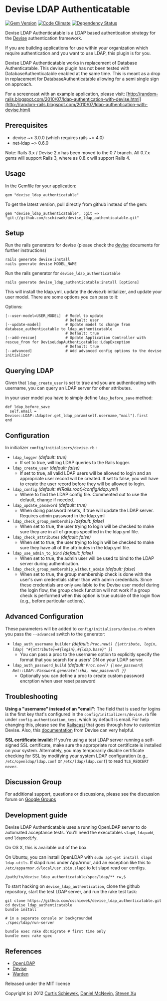 Devise LDAP Authenticatable
===========================
[![Gem Version](https://badge.fury.io/rb/devise_ldap_authenticatable.png)](http://badge.fury.io/rb/devise_ldap_authenticatable)
[![Code Climate](https://codeclimate.com/github/cschiewek/devise_ldap_authenticatable.png)](https://codeclimate.com/github/cschiewek/devise_ldap_authenticatable)
[![Dependency Status](https://gemnasium.com/cschiewek/devise_ldap_authenticatable.png)](https://gemnasium.com/cschiewek/devise_ldap_authenticatable)

Devise LDAP Authenticatable is a LDAP based authentication strategy for the [Devise](http://github.com/plataformatec/devise) authentication framework.

If you are building applications for use within your organization which require authentication and you want to use LDAP, this plugin is for you.

Devise LDAP Authenticatable works in replacement of Database Authenticatable. This devise plugin has not been tested with DatabaseAuthenticatable enabled at the same time. This is meant as a drop in replacement for DatabaseAuthenticatable allowing for a semi single sign on approach.

For a screencast with an example application, please visit: [http://random-rails.blogspot.com/2010/07/ldap-authentication-with-devise.html](http://random-rails.blogspot.com/2010/07/ldap-authentication-with-devise.html)

Prerequisites
-------------
 * devise ~> 3.0.0 (which requires rails ~> 4.0)
 * net-ldap ~> 0.6.0

Note: Rails 3.x / Devise 2.x has been moved to the 0.7 branch.  All 0.7.x gems will support Rails 3, where as 0.8.x will support Rails 4.

Usage
-----
In the Gemfile for your application:

    gem "devise_ldap_authenticatable"

To get the latest version, pull directly from github instead of the gem:

    gem "devise_ldap_authenticatable", :git => "git://github.com/cschiewek/devise_ldap_authenticatable.git"


Setup
-----
Run the rails generators for devise (please check the [devise](http://github.com/plataformatec/devise) documents for further instructions)

    rails generate devise:install
    rails generate devise MODEL_NAME

Run the rails generator for `devise_ldap_authenticatable`

    rails generate devise_ldap_authenticatable:install [options]

This will install the ldap.yml, update the devise.rb initializer, and update your user model. There are some options you can pass to it:

Options:

    [--user-model=USER_MODEL]  # Model to update
                               # Default: user
    [--update-model]           # Update model to change from database_authenticatable to ldap_authenticatable
                               # Default: true
    [--add-rescue]             # Update Application Controller with rescue_from for DeviseLdapAuthenticatable::LdapException
                               # Default: true
    [--advanced]               # Add advanced config options to the devise initializer

Querying LDAP
-------------
Given that `ldap_create_user` is set to true and you are authenticating with username, you can query an LDAP server for other attributes.

in your user model you have to simply define `ldap_before_save` method:

    def ldap_before_save
      self.email = Devise::LDAP::Adapter.get_ldap_param(self.username,"mail").first
    end

Configuration
-------------
In initializer  `config/initializers/devise.rb` :

* `ldap_logger` _(default: true)_
  * If set to true, will log LDAP queries to the Rails logger.
* `ldap_create_user` _(default: false)_
  * If set to true, all valid LDAP users will be allowed to login and an appropriate user record will be created. If set to false, you will have to create the user record before they will be allowed to login.
* `ldap_config` _(default: #{Rails.root}/config/ldap.yml)_
  * Where to find the LDAP config file. Commented out to use the default, change if needed.
* `ldap_update_password` _(default: true)_
  * When doing password resets, if true will update the LDAP server. Requires admin password in the ldap.yml
* `ldap_check_group_membership` _(default: false)_
  * When set to true, the user trying to login will be checked to make sure they are in all of groups specified in the ldap.yml file.
* `ldap_check_attributes` _(default: false)_
  * When set to true, the user trying to login will be checked to make sure they have all of the attributes in the ldap.yml file.
* `ldap_use_admin_to_bind` _(default: false)_
  * When set to true, the admin user will be used to bind to the LDAP server during authentication.
* `ldap_check_group_membership_without_admin` _(default: false)_
  * When set to true, the group membership check is done with the user's own credentials rather than with admin credentials. Since these credentials are only available to the Devise user model during the login flow, the group check function will not work if a group check is performed when this option is true outside of the login flow (e.g., before particular actions).

Advanced Configuration
----------------------
These parameters will be added to `config/initializers/devise.rb` when you pass the `--advanced` switch to the generator:

* `ldap_auth_username_builder` _(default: `Proc.new() {|attribute, login, ldap| "#{attribute}=#{login},#{ldap.base}" }`)_
  * You can pass a proc to the username option to explicitly specify the format that you search for a users' DN on your LDAP server.
* `ldap_auth_password_build` _(default: `Proc.new() {|new_password| Net::LDAP::Password.generate(:sha, new_password) }`)_
  * Optionally you can define a proc to create custom password encrption when user reset password

Troubleshooting
--------------
**Using a "username" instead of an "email":** The field that is used for logins is the first key that's configured in the `config/initializers/devise.rb` file under `config.authentication_keys`, which by default is email. For help changing this, please see the [Railscast](http://railscasts.com/episodes/210-customizing-devise) that goes through how to customize Devise. Also, this [documentation](https://github.com/plataformatec/devise/wiki/How-To%3a-Allow-users-to-sign-in-using-their-username-or-email-address) from Devise can very helpful.

**SSL certificate invalid:** If you're using a test LDAP server running a self-signed SSL certificate, make sure the appropriate root certificate is installed on your system. Alternately, you may temporarily disable certificate checking for SSL by modifying your system LDAP configuration (e.g., `/etc/openldap/ldap.conf` or `/etc/ldap/ldap.conf`) to read `TLS_REQCERT never`.

Discussion Group
------------

For additional support, questions or discussions, please see the discussion forum on [Google Groups](https://groups.google.com/forum/#!forum/devise_ldap_authenticatable)

Development guide
------------

Devise LDAP Authenticatable uses a running OpenLDAP server to do automated acceptance tests. You'll need the executables `slapd`, `ldapadd`, and `ldapmodify`.

On OS X, this is available out of the box.

On Ubuntu, you can install OpenLDAP with `sudo apt-get install slapd ldap-utils`. If slapd runs under AppArmor, add an exception like this to `/etc/apparmor.d/local/usr.sbin.slapd` to let slapd read our configs.

    /path/to/devise_ldap_authenticatable/spec/ldap/** rw,$

To start hacking on `devise_ldap_authentication`, clone the github repository, start the test LDAP server, and run the rake test task:

    git clone https://github.com/cschiewek/devise_ldap_authenticatable.git
    cd devise_ldap_authenticatable
    bundle install

    # in a separate console or backgrounded
    ./spec/ldap/run-server

    bundle exec rake db:migrate # first time only
    bundle exec rake spec

References
----------
* [OpenLDAP](http://www.openldap.org/)
* [Devise](http://github.com/plataformatec/devise)
* [Warden](http://github.com/hassox/warden)

Released under the MIT license

Copyright (c) 2012 [Curtis Schiewek](https://github.com/cschiewek), [Daniel McNevin](https://github.com/dpmcnevin), [Steven Xu](https://github.com/cairo140)

